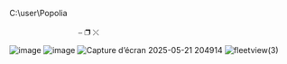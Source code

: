C:\user\Popolia&nbsp;&nbsp;&nbsp;&nbsp;&nbsp;&nbsp;&nbsp;&nbsp;&nbsp;&nbsp;&nbsp;&nbsp;&nbsp;&nbsp;&nbsp;&nbsp;&nbsp;&nbsp;&nbsp;&nbsp;&nbsp;&nbsp;&nbsp;&nbsp;&nbsp;&nbsp;&nbsp;&nbsp;&nbsp;&nbsp;&nbsp;&nbsp;&nbsp;&nbsp;
&nbsp;&nbsp;&nbsp;&nbsp;&nbsp;&nbsp;&nbsp;&nbsp;&nbsp;&nbsp;&nbsp;&nbsp;&nbsp;&nbsp;&nbsp;&nbsp;&nbsp;&nbsp;&nbsp;&nbsp;&nbsp;&nbsp;&nbsp;&nbsp;&nbsp;&nbsp;&nbsp;&nbsp;&nbsp;&nbsp;&nbsp;&nbsp;&nbsp;&nbsp;&nbsp;&nbsp;&nbsp;&nbsp;&nbsp;&nbsp;&nbsp;&nbsp;&nbsp;&nbsp;&nbsp;&nbsp;&nbsp;&nbsp;&nbsp;&nbsp;&nbsp;&nbsp;&nbsp;&nbsp;&nbsp;&nbsp;&nbsp;&nbsp;&nbsp;&nbsp;&nbsp;&nbsp;&nbsp;&nbsp;&nbsp;&nbsp;&nbsp;&nbsp;&nbsp;&nbsp;&nbsp;&nbsp;&nbsp;&nbsp;&nbsp;&nbsp;&nbsp;&nbsp;&nbsp;&nbsp;&nbsp;&nbsp;&nbsp;&nbsp;&nbsp;&nbsp;&nbsp;&nbsp;&nbsp;&nbsp;&nbsp;&nbsp;&nbsp;&nbsp;&nbsp;&nbsp;&nbsp;&nbsp;&nbsp;&nbsp;&nbsp;&nbsp;&nbsp;&nbsp;&nbsp;&nbsp;&nbsp;&nbsp;&nbsp;&nbsp;&nbsp;&nbsp;&nbsp;&nbsp;&nbsp;&nbsp;&nbsp;&nbsp;&nbsp;&nbsp;&nbsp;&nbsp;&nbsp;&nbsp;&nbsp;&nbsp;&nbsp;&nbsp;&nbsp;&nbsp;&nbsp;&nbsp;&nbsp;&nbsp;&nbsp;&nbsp;&nbsp;&nbsp;&nbsp;&nbsp;&nbsp;&nbsp;&nbsp;&nbsp;&nbsp;&nbsp;&nbsp;&nbsp;&nbsp;&nbsp;&nbsp;&nbsp;&nbsp;&nbsp;&nbsp;&nbsp;&nbsp;&nbsp;&nbsp;⎯ ❐ ⤬

![image](https://github.com/user-attachments/assets/35c21c04-6da7-45ba-9974-9abe1cb9bf30)
![image](https://github.com/user-attachments/assets/617e7909-9fcb-4cca-9faa-e6d331f72d4c)
![Capture d’écran 2025-05-21 204914](https://github.com/user-attachments/assets/30f0e8f2-0027-47ef-8d2f-5e772b448597)
![fleetview(3)](https://github.com/user-attachments/assets/1abf5e15-0ca1-4993-866d-f09a70de3179)
